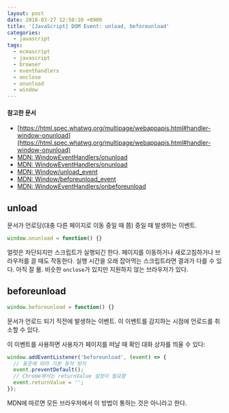 ```yaml
---
layout: post
date: 2018-03-27 12:50:10 +0900
title: '[JavaScript] DOM Event: unload, beforeunload'
categories:
  - javascript
tags:
  - ecmascript
  - javascript
  - browser
  - eventhandlers
  - onclose
  - onunload
  - window
---
```


#### 참고한 문서

- [https://html.spec.whatwg.org/multipage/webappapis.html#handler-window-onunload](https://html.spec.whatwg.org/multipage/webappapis.html#handler-window-onunload)
- [MDN: WindowEventHandlers/onunload](https://developer.mozilla.org/ko/docs/Web/API/WindowEventHandlers/onunload)
- [MDN: WindowEventHandlers/onunload](https://developer.mozilla.org/en-US/docs/Web/API/WindowEventHandlers/onunload)
- [MDN: Window/unload_event](https://developer.mozilla.org/ko/docs/Web/API/Window/unload_event)
- [MDN: Window/beforeunload_event](https://developer.mozilla.org/ko/docs/Web/API/Window/beforeunload_event)
- [MDN: WindowEventHandlers/onbeforeunload](https://developer.mozilla.org/en-US/docs/Web/API/WindowEventHandlers/onbeforeunload)

## unload

문서가 언로딩(대충 다른 페이지로 이동 중일 때 쯤) 중일 때 발생하는 이벤트.

```js
window.onunload = function() {}
```

얼럿은 차단되지만 스크립트가 실행되긴 한다. 페이지를 이동하거나 새로고침하거나 브라우저를 끌 때도 작동한다. 실행 시간을 오래 잡아먹는 스크립트라면 결과가 다를 수 있다. 아직 잘 몲.
비슷한 `onclose`가 있지만 지원하지 않는 브라우저가 있다.

## beforeunload

```js
window.beforeunload = function() {}
```

문서가 언로드 되기 직전에 발생하는 이벤트. 이 이벤트를 감지하는 시점에 언로드를 취소할 수 있다.

이 이벤트를 사용하면 사용자가 페이지를 떠날 때 확인 대화 상자를 띄울 수 있다:

```js
window.addEventListener('beforeunload', (event) => {
  // 표준에 따라 기본 동작 방지
  event.preventDefault();
  // Chrome에서는 returnValue 설정이 필요함
  event.returnValue = '';
});
```

MDN에 따르면 모든 브라우저에서 이 방법이 통하는 것은 아니라고 한다.
